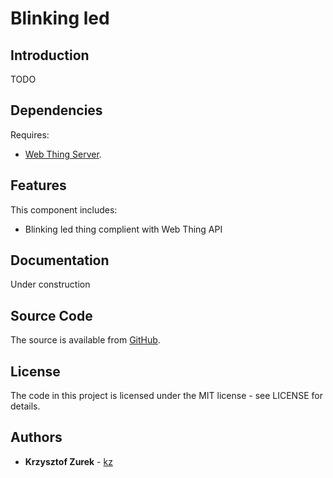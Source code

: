 # Blinking led

## Introduction

TODO

## Dependencies

Requires:

 * [Web Thing Server](https://github.com/KrzysztofZurek1973/web_thing_server).


## Features

This component includes:

 * Blinking led thing complient with Web Thing API

## Documentation

Under construction

## Source Code

The source is available from [GitHub](https://github.com/KrzysztofZurek1973/iot_components.git).

## License

The code in this project is licensed under the MIT license - see LICENSE for details.

## Authors

* **Krzysztof Zurek** - [kz](https://github.com/KrzysztofZurek1973)

